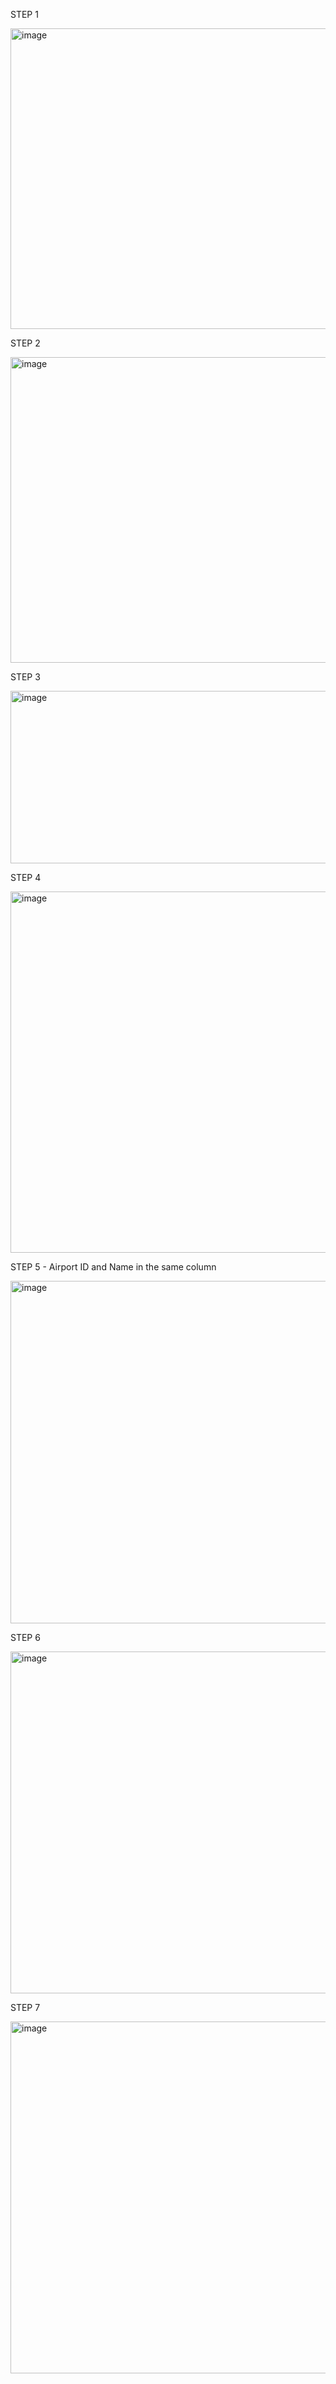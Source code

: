 STEP 1

<img width="1278" height="481" alt="image" src="https://github.com/user-attachments/assets/0064cded-2235-4093-b3c1-c39da1a469ff" />

STEP 2

<img width="1280" height="489" alt="image" src="https://github.com/user-attachments/assets/5a9187c0-109f-4e9a-abad-37e637c70f3e" />

STEP 3

<img width="1247" height="276" alt="image" src="https://github.com/user-attachments/assets/ffa34914-b725-40c0-85bf-d62d2c05145a" />

STEP 4

<img width="1259" height="578" alt="image" src="https://github.com/user-attachments/assets/5a947df4-a194-4956-b302-d0550ba02b06" />

STEP 5 - Airport ID and Name in the same column

<img width="1261" height="548" alt="image" src="https://github.com/user-attachments/assets/c710531b-09e3-45f7-be60-00a1ef8d40c8" />

STEP 6

<img width="1385" height="547" alt="image" src="https://github.com/user-attachments/assets/d79fe3b5-76b8-4dc8-a3b1-6b2966e8482f" />

STEP 7

<img width="1359" height="563" alt="image" src="https://github.com/user-attachments/assets/304d80e0-e3a3-4f1d-bc4c-46bd10c52640" />
